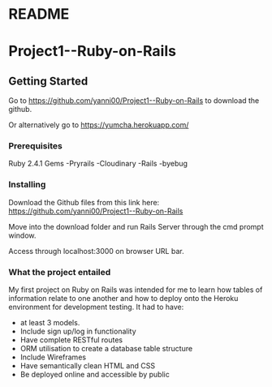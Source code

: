 # README
# Project1--Ruby-on-Rails

## Getting Started
Go to https://github.com/yanni00/Project1--Ruby-on-Rails to download the github.

Or alternatively go to https://yumcha.herokuapp.com/

### Prerequisites
Ruby 2.4.1
Gems -Pryrails -Cloudinary -Rails -byebug

### Installing
Download the Github files from this link here:
https://github.com/yanni00/Project1--Ruby-on-Rails

Move into the download folder and run Rails Server through the cmd prompt window.

Access through localhost:3000 on browser URL bar.

### What the project entailed
My first project on Ruby on Rails was intended for me to learn how tables of information relate to one another and how to deploy onto the Heroku environment for development testing.
It had to have:
- at least 3 models.
- Include sign up/log in functionality
- Have complete RESTful routes
- ORM utilisation to create a database table structure
- Include Wireframes
- Have semantically clean HTML and CSS
- Be deployed online and accessible by public
